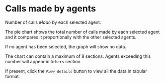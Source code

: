 # Calls made by agents

Number of calls *Made* by each selected agent.

The pie chart shows the total number of calls made by each selected agent 
and it compares it proportionally with the other selected agents.

If no agent has been selected, the graph will show no data.

The chart can contain a maximum of 8 sections. Agents exceeding this number
will appear in `Others` section.

If present, click the `View details` button to view all the data
in tabular format.
